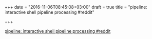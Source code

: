 +++
date = "2016-11-06T08:45:08+03:00"
draft = true
title = "pipeline: interactive shell pipeline processing  #reddit"

+++

<p><a href="https://t.co/TDtgwU012z">pipeline: interactive shell pipeline processing  #reddit</a></p>

